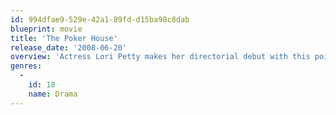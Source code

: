 ```yaml
---
id: 994dfae9-529e-42a1-89fd-d15ba98c8dab
blueprint: movie
title: 'The Poker House'
release_date: '2008-06-20'
overview: 'Actress Lori Petty makes her directorial debut with this poignant, beautifully crafted film about a teenage girl trying to survive the dismal circumstances of her life with dignity, humor, and basketball.'
genres:
  -
    id: 18
    name: Drama
---
```

